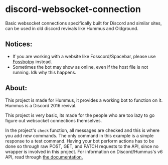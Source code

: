 # discord-websocket-connection
Basic websocket connections specifically built for Discord and similar sites, can be used in old discord revivals like Hummus and Oldground.

## Notices:
- If you are working with a website like Fosscord/Spacebar, please use [Fossbotpy](https://gitlab.com/arandomnewaccount/fossbotpy) instead.
- Sometimes the bot may show as online, even if the host file is not running. Idk why this happens.

## About:
This project is made for Hummus, it provides a working bot to function on it. Hummus is a Discord 2016 revival.

This project is very basic, its made for the people who are too lazy to go figure out websocket connections themselves.

In the project's `check` function, all messages are checked and this is where you add new commands. The only command in this example is a simple response to a test command. Having your bot perform actions has to be done so through raw POST, GET, and PATCH requests to the API, since no wrapper is involved in this project. For information on Discord/Hummus's v6 API, read through [the documentation.](https://oldground.haydar.dev/developers/docs/intro)
